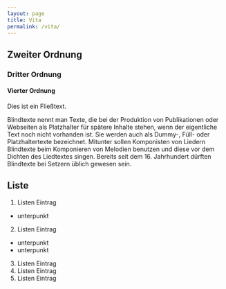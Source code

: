 ```yaml
---
layout: page
title: Vita
permalink: /vita/
---
```


## Zweiter Ordnung
### Dritter Ordnung
#### Vierter Ordnung

Dies ist ein Fließtext.

Blindtexte nennt man Texte, die bei der Produktion von Publikationen oder Webseiten als Platzhalter für spätere Inhalte stehen, wenn der eigentliche Text noch nicht vorhanden ist. Sie werden auch als Dummy-, Füll- oder Platzhaltertexte bezeichnet. Mitunter sollen Komponisten von Liedern Blindtexte beim Komponieren von Melodien benutzen und diese vor dem Dichten des Liedtextes singen. Bereits seit dem 16. Jahrhundert dürften Blindtexte bei Setzern üblich gewesen sein.

## Liste

1. Listen Eintrag
 - unterpunkt
2. Listen Eintrag
 - unterpunkt
 - unterpunkt
3. Listen Eintrag
4. Listen Eintrag
5. Listen Eintrag

